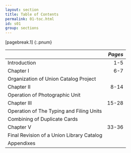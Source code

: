 ```yaml
---
layout: section
title: Table of Contents
permalink: 01-toc.html
id: s01
group: sections
---
```


[pagebreak.1]
{:.pnum}

|     | *Pages* |
|:----|--------:|
|Introduction | 1-5 |
|Chapter I | 6-7 |
|Organization of Union Catalog Project| |
|Chapter II | 8-14 |
|Operation of Photographic Unit | |
|Chapter III | 15-28 |
|Operation of The Typing and Filing Units | |
|Combining of Duplicate Cards | |
|Chapter V | 33-36 |
|Final Revision of a Union Library Catalog | |
|Appendixes | |

